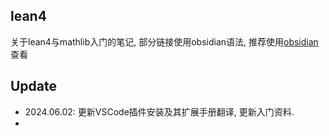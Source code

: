 ## lean4

关于lean4与mathlib入门的笔记, 部分链接使用obsidian语法, 推荐使用[obsidian](https://obsidian.md/)查看

## Update

+ 2024.06.02: 更新VSCode插件安装及其扩展手册翻译, 更新入门资料.
+ 

